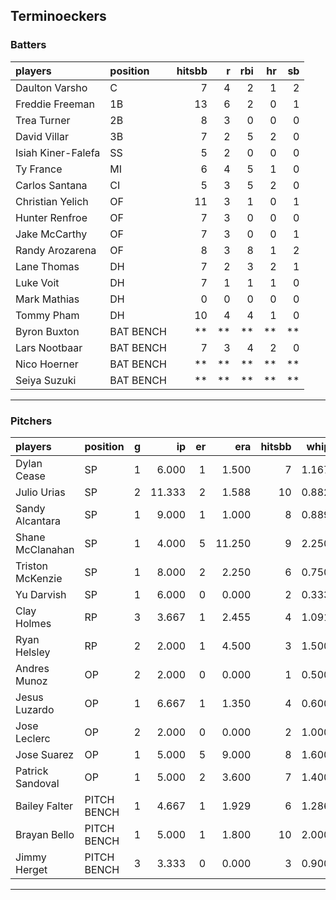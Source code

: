 ## Terminoeckers

### Batters

 
|players            |position  | hitsbb|  r| rbi| hr| sb| 
|:------------------|:---------|------:|--:|---:|--:|--:| 
|Daulton Varsho     |C         |      7|  4|   2|  1|  2| 
|Freddie Freeman    |1B        |     13|  6|   2|  0|  1| 
|Trea Turner        |2B        |      8|  3|   0|  0|  0| 
|David Villar       |3B        |      7|  2|   5|  2|  0| 
|Isiah Kiner-Falefa |SS        |      5|  2|   0|  0|  0| 
|Ty France          |MI        |      6|  4|   5|  1|  0| 
|Carlos Santana     |CI        |      5|  3|   5|  2|  0| 
|Christian Yelich   |OF        |     11|  3|   1|  0|  1| 
|Hunter Renfroe     |OF        |      7|  3|   0|  0|  0| 
|Jake McCarthy      |OF        |      7|  3|   0|  0|  1| 
|Randy Arozarena    |OF        |      8|  3|   8|  1|  2| 
|Lane Thomas        |DH        |      7|  2|   3|  2|  1| 
|Luke Voit          |DH        |      7|  1|   1|  1|  0| 
|Mark Mathias       |DH        |      0|  0|   0|  0|  0| 
|Tommy Pham         |DH        |     10|  4|   4|  1|  0| 
|Byron Buxton       |BAT BENCH |     **| **|  **| **| **| 
|Lars Nootbaar      |BAT BENCH |      7|  3|   4|  2|  0| 
|Nico Hoerner       |BAT BENCH |     **| **|  **| **| **| 
|Seiya Suzuki       |BAT BENCH |     **| **|  **| **| **| 


* * *

### Pitchers

 
|players          |position    |  g|     ip| er|    era| hitsbb|  whip| so|  w| sv| 
|:----------------|:-----------|--:|------:|--:|------:|------:|-----:|--:|--:|--:| 
|Dylan Cease      |SP          |  1|  6.000|  1|  1.500|      7| 1.167|  3|  0|  0| 
|Julio Urias      |SP          |  2| 11.333|  2|  1.588|     10| 0.882| 13|  1|  0| 
|Sandy Alcantara  |SP          |  1|  9.000|  1|  1.000|      8| 0.889|  7|  1|  0| 
|Shane McClanahan |SP          |  1|  4.000|  5| 11.250|      9| 2.250|  3|  0|  0| 
|Triston McKenzie |SP          |  1|  8.000|  2|  2.250|      6| 0.750| 13|  1|  0| 
|Yu Darvish       |SP          |  1|  6.000|  0|  0.000|      2| 0.333|  8|  1|  0| 
|Clay Holmes      |RP          |  3|  3.667|  1|  2.455|      4| 1.091|  3|  1|  0| 
|Ryan Helsley     |RP          |  2|  2.000|  1|  4.500|      3| 1.500|  2|  0|  0| 
|Andres Munoz     |OP          |  2|  2.000|  0|  0.000|      1| 0.500|  2|  0|  0| 
|Jesus Luzardo    |OP          |  1|  6.667|  1|  1.350|      4| 0.600| 11|  0|  0| 
|Jose Leclerc     |OP          |  2|  2.000|  0|  0.000|      2| 1.000|  5|  0|  1| 
|Jose Suarez      |OP          |  1|  5.000|  5|  9.000|      8| 1.600|  4|  0|  0| 
|Patrick Sandoval |OP          |  1|  5.000|  2|  3.600|      7| 1.400|  7|  1|  0| 
|Bailey Falter    |PITCH BENCH |  1|  4.667|  1|  1.929|      6| 1.286|  3|  0|  0| 
|Brayan Bello     |PITCH BENCH |  1|  5.000|  1|  1.800|     10| 2.000|  5|  1|  0| 
|Jimmy Herget     |PITCH BENCH |  3|  3.333|  0|  0.000|      3| 0.900|  3|  0|  1| 


* * *


